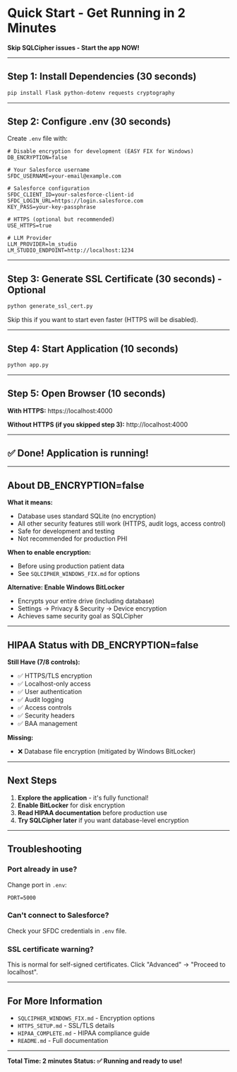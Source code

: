 # Quick Start - Get Running in 2 Minutes

**Skip SQLCipher issues - Start the app NOW!**

---

## Step 1: Install Dependencies (30 seconds)

```bash
pip install Flask python-dotenv requests cryptography
```

---

## Step 2: Configure .env (30 seconds)

Create `.env` file with:

```env
# Disable encryption for development (EASY FIX for Windows)
DB_ENCRYPTION=false

# Your Salesforce username
SFDC_USERNAME=your-email@example.com

# Salesforce configuration
SFDC_CLIENT_ID=your-salesforce-client-id
SFDC_LOGIN_URL=https://login.salesforce.com
KEY_PASS=your-key-passphrase

# HTTPS (optional but recommended)
USE_HTTPS=true

# LLM Provider
LLM_PROVIDER=lm_studio
LM_STUDIO_ENDPOINT=http://localhost:1234
```

---

## Step 3: Generate SSL Certificate (30 seconds) - Optional

```bash
python generate_ssl_cert.py
```

Skip this if you want to start even faster (HTTPS will be disabled).

---

## Step 4: Start Application (10 seconds)

```bash
python app.py
```

---

## Step 5: Open Browser (10 seconds)

**With HTTPS:**
https://localhost:4000

**Without HTTPS (if you skipped step 3):**
http://localhost:4000

---

## ✅ Done! Application is running!

---

## About DB_ENCRYPTION=false

**What it means:**
- Database uses standard SQLite (no encryption)
- All other security features still work (HTTPS, audit logs, access control)
- Safe for development and testing
- Not recommended for production PHI

**When to enable encryption:**
- Before using production patient data
- See `SQLCIPHER_WINDOWS_FIX.md` for options

**Alternative: Enable Windows BitLocker**
- Encrypts your entire drive (including database)
- Settings → Privacy & Security → Device encryption
- Achieves same security goal as SQLCipher

---

## HIPAA Status with DB_ENCRYPTION=false

**Still Have (7/8 controls):**
- ✅ HTTPS/TLS encryption
- ✅ Localhost-only access
- ✅ User authentication
- ✅ Audit logging
- ✅ Access controls
- ✅ Security headers
- ✅ BAA management

**Missing:**
- ❌ Database file encryption (mitigated by Windows BitLocker)

---

## Next Steps

1. **Explore the application** - it's fully functional!
2. **Enable BitLocker** for disk encryption
3. **Read HIPAA documentation** before production use
4. **Try SQLCipher later** if you want database-level encryption

---

## Troubleshooting

### Port already in use?

Change port in `.env`:
```env
PORT=5000
```

### Can't connect to Salesforce?

Check your SFDC credentials in `.env` file.

### SSL certificate warning?

This is normal for self-signed certificates. Click "Advanced" → "Proceed to localhost".

---

## For More Information

- `SQLCIPHER_WINDOWS_FIX.md` - Encryption options
- `HTTPS_SETUP.md` - SSL/TLS details
- `HIPAA_COMPLETE.md` - HIPAA compliance guide
- `README.md` - Full documentation

---

**Total Time: 2 minutes**
**Status: ✅ Running and ready to use!**
